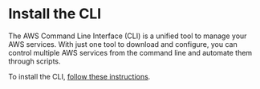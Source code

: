 # Install the CLI

The AWS Command Line Interface (CLI) is a unified tool to manage your AWS services. With just one tool to download and configure, you can control multiple AWS services from the command line and automate them through scripts.

To install the CLI, [follow these instructions](https://docs.aws.amazon.com/cli/latest/userguide/install-macos.html).
